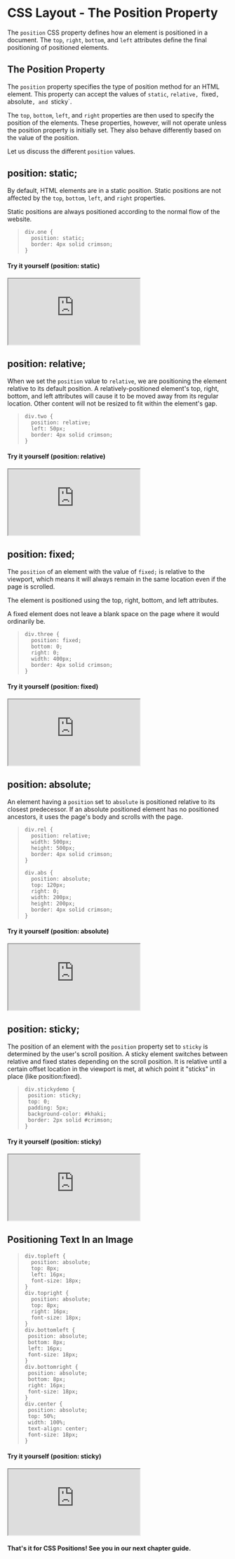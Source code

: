 # CSS Layout - The Position Property
 The `position` CSS property defines how an element is positioned in a document. The `top`, `right`, `bottom`, and `left` attributes define the final positioning of positioned elements.
  
## The Position Property
The `position` property specifies the type of position method for an HTML element. This property can accept the values of `static`, `relative, `fixed`, `absolute`, and `sticky`.


The `top`, `bottom`, `left`, and `right` properties are then used to specify the position of the elements. These properties, however, will not operate unless the position property is initially set. They also behave differently based on the value of the position.

Let us discuss the different `position` values.

## position: static; 
By default, HTML elements are in a static position. Static positions are not affected by the `top`, `bottom`, `left`, and `right` properties. 

Static positions are always positioned according to the normal flow of the website. 
>```
> div.one {
>   position: static;
>   border: 4px solid crimson;
> }
>```
#### Try it yourself (position: static)
<iframe src="https://replit.com/@PauleenGregana/CSS-Position-Sample-1?lite=true"></iframe> 

## position: relative;
When we set the `position` value to `relative`, we are positioning the element relative to its default position. A relatively-positioned element's top, right, bottom, and left attributes will cause it to be moved away from its regular location. Other content will not be resized to fit within the element's gap.

>```
> div.two {
>   position: relative;
>   left: 50px;
>   border: 4px solid crimson; 
> }
>```
#### Try it yourself (position: relative)
<iframe src="https://replit.com/@PauleenGregana/CSS-Position-Sample-2?lite=true"></iframe> 

## position: fixed;
The `position` of an element with the value of `fixed;` is relative to the viewport, which means it will always remain in the same location even if the page is scrolled. 

The element is positioned using the top, right, bottom, and left attributes.

A fixed element does not leave a blank space on the page where it would ordinarily be.
>```
> div.three {
>   position: fixed;
>   bottom: 0;
>   right: 0;
>   width: 400px;
>   border: 4px solid crimson;
> }
>```
#### Try it yourself (position: fixed)
<iframe src="https://replit.com/@PauleenGregana/CSS-Position-Sample-3?lite=true"></iframe> 

## position: absolute;
An element having a `position` set to `absolute` is positioned relative to its closest predecessor. If an absolute positioned element has no positioned ancestors, it uses the page's body and scrolls with the page. 

>```
> div.rel {
>   position: relative;
>   width: 500px;
>   height: 500px;
>   border: 4px solid crimson;
> }
>
> div.abs {
>   position: absolute;
>   top: 120px;
>   right: 0;
>   width: 200px;
>   height: 200px;
>   border: 4px solid crimson;
> }
>```
#### Try it yourself (position: absolute)
<iframe src="https://replit.com/@PauleenGregana/CSS-Position-Sample-4?lite=true"></iframe> 

## position: sticky;
The position of an element with the `position` property set to `sticky` is determined by the user's scroll position. A sticky element switches between relative and fixed states depending on the scroll position. It is relative until a certain offset location in the viewport is met, at which point it "sticks" in place (like position:fixed).
>```
>div.stickydemo {
>  position: sticky;
>  top: 0;
>  padding: 5px;
>  background-color: #khaki;
>  border: 2px solid #crimson;
>}
>```
#### Try it yourself (position: sticky)
<iframe src="https://replit.com/@PauleenGregana/CSS-Position-Sample-5?lite=true"></iframe> 

## Positioning Text In an Image
>```
> div.topleft {
>   position: absolute;
>   top: 8px;
>   left: 16px;
>   font-size: 18px;
>}
>div.topright {
>   position: absolute;
>   top: 8px;
>   right: 16px;
>   font-size: 18px;
>}
>div.bottomleft {
>  position: absolute;
>  bottom: 8px;
>  left: 16px;
>  font-size: 18px;
> }
> div.bottomright {
>  position: absolute;
>  bottom: 8px;
>  right: 16px;
>  font-size: 18px;
> }
> div.center {
>  position: absolute;
>  top: 50%;
>  width: 100%;
>  text-align: center;
>  font-size: 18px;
> }
>```
#### Try it yourself (position: sticky)
<iframe src="https://replit.com/@PauleenGregana/CSS-Position-Sample-6?lite=true"></iframe> 

#### That's it for CSS Positions! See you in our next chapter guide. 
